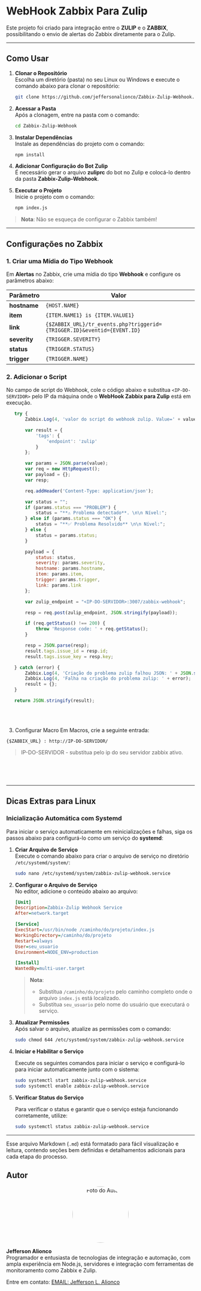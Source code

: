# WebHook Zabbix Para Zulip

Este projeto foi criado para integração entre o **ZULIP** e o **ZABBIX**, possibilitando o envio de alertas do Zabbix diretamente para o Zulip.

---

## Como Usar

1. **Clonar o Repositório**  
   Escolha um diretório (pasta) no seu Linux ou Windows e execute o comando abaixo para clonar o repositório:

    ```bash
    git clone https://github.com/jeffersonalionco/Zabbix-Zulip-Webhook.git
    ```

2. **Acessar a Pasta**  
   Após a clonagem, entre na pasta com o comando:

    ```bash
    cd Zabbix-Zulip-Webhook
    ```

3. **Instalar Dependências**  
   Instale as dependências do projeto com o comando:

    ```bash
    npm install
    ```

4. **Adicionar Configuração do Bot Zulip**  
   É necessário gerar o arquivo **zuliprc** do bot no Zulip e colocá-lo dentro da pasta **Zabbix-Zulip-Webhook**.

5. **Executar o Projeto**  
   Inicie o projeto com o comando:

    ```bash
    npm index.js
    ```

> **Nota**: Não se esqueça de configurar o Zabbix também!

---

## Configurações no Zabbix

### 1. Criar uma Mídia do Tipo Webhook  
   Em **Alertas** no Zabbix, crie uma mídia do tipo **Webhook** e configure os parâmetros abaixo:

| Parâmetro      | Valor                                          |
|----------------|------------------------------------------------|
| **hostname**   | `{HOST.NAME}`                                  |
| **item**       | `{ITEM.NAME1} is {ITEM.VALUE1}`                |
| **link**       | `{$ZABBIX_URL}/tr_events.php?triggerid={TRIGGER.ID}&eventid={EVENT.ID}` |
| **severity**   | `{TRIGGER.SEVERITY}`                           |
| **status**     | `{TRIGGER.STATUS}`                             |
| **trigger**    | `{TRIGGER.NAME}`                               |

### 2. Adicionar o Script

   No campo de script do Webhook, cole o código abaixo e substitua `<IP-DO-SERVIDOR>` pelo IP da máquina onde o **WebHook Zabbix para Zulip** está em execução.


```javascript
   try {
       Zabbix.Log(4, 'valor do script do webhook zulip. Value=' + value);

       var result = {
           'tags': {
               'endpoint': 'zulip'
           }
       };

       var params = JSON.parse(value);
       var req = new HttpRequest();
       var payload = {};
       var resp;

       req.addHeader('Content-Type: application/json');

       var status = "";
       if (params.status === "PROBLEM") {
           status = "**⚠️ Problema detectado**. \n\n Nível:";
       } else if (params.status === "OK") {
           status = "**✅ Problema Resolvido** \n\n Nível:";
       } else {
           status = params.status;
       }

       payload = {
           status: status,
           severity: params.severity,
           hostname: params.hostname,
           item: params.item,
           trigger: params.trigger,
           link: params.link
       };

       var zulip_endpoint = "<IP-DO-SERVIDOR>:3007/zabbix-webhook";

       resp = req.post(zulip_endpoint, JSON.stringify(payload));

       if (req.getStatus() !== 200) {
           throw 'Response code: ' + req.getStatus();
       }

       resp = JSON.parse(resp);
       result.tags.issue_id = resp.id;
       result.tags.issue_key = resp.key;

   } catch (error) {
       Zabbix.Log(4, 'Criação do problema zulip falhou JSON: ' + JSON.stringify(payload));
       Zabbix.Log(4, 'Falha na criação do problema zulip: ' + error);
       result = {};
   }

   return JSON.stringify(result);
```

<br><br>

3. Configurar Macro
Em Macros, crie a seguinte entrada:

``` Macro
{$ZABBIX_URL} : http://IP-DO-SERVIDOR/ 
```

> IP-DO-SERVIDOR - substitua pelo ip do seu servidor zabbix ativo.


<br> <br> <br>

---

## Dicas Extras para Linux

### Inicialização Automática com Systemd

Para iniciar o serviço automaticamente em reinicializações e falhas, siga os passos abaixo para configurá-lo como um serviço do **systemd**:

1. **Criar Arquivo de Serviço**  
   Execute o comando abaixo para criar o arquivo de serviço no diretório `/etc/systemd/system/`:

    ```bash
    sudo nano /etc/systemd/system/zabbix-zulip-webhook.service
    ```

2. **Configurar o Arquivo de Serviço**  
   No editor, adicione o conteúdo abaixo ao arquivo:

    ```ini
    [Unit]
    Description=Zabbix-Zulip Webhook Service
    After=network.target

    [Service]
    ExecStart=/usr/bin/node /caminho/do/projeto/index.js
    WorkingDirectory=/caminho/do/projeto
    Restart=always
    User=seu_usuario
    Environment=NODE_ENV=production

    [Install]
    WantedBy=multi-user.target
    ```

    > **Nota**:
    > - Substitua `/caminho/do/projeto` pelo caminho completo onde o arquivo `index.js` está localizado.
    > - Substitua `seu_usuario` pelo nome do usuário que executará o serviço.

3. **Atualizar Permissões**  
   Após salvar o arquivo, atualize as permissões com o comando:

    ```bash
    sudo chmod 644 /etc/systemd/system/zabbix-zulip-webhook.service
    ```

4. **Iniciar e Habilitar o Serviço**

   Execute os seguintes comandos para iniciar o serviço e configurá-lo para iniciar automaticamente junto com o sistema:

    ```bash
    sudo systemctl start zabbix-zulip-webhook.service
    sudo systemctl enable zabbix-zulip-webhook.service
    ```

5. **Verificar Status do Serviço**

   Para verificar o status e garantir que o serviço esteja funcionando corretamente, utilize:

    ```bash
    sudo systemctl status zabbix-zulip-webhook.service
    ```

---

Esse arquivo Markdown (`.md`) está formatado para fácil visualização e leitura, contendo seções bem definidas e detalhamentos adicionais para cada etapa do processo.

## Autor

<div align="center">
    <img src="https://github.com/jeffersonalionco.png" width="150" height="150" style="border-radius: 50%;" alt="Foto do Autor">
</div>

**Jefferson Alionco**  
Programador e entusiasta de tecnologias de integração e automação, com ampla experiência em Node.js, servidores e integração com ferramentas de monitoramento como Zabbix e Zulip.  

Entre em contato: [EMAIL: Jefferson L. Alionco](mailto:jeffersonalionco@gmail.com)
